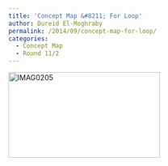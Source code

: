 ```yaml
---
title: 'Concept Map &#8211; For Loop'
author: Dureid El-Moghraby
permalink: /2014/09/concept-map-for-loop/
categories:
  - Concept Map
  - Round 11/2
---
```

[<img class="alignnone size-medium wp-image-8920" alt="IMAG0205" src="http://teaching.software-carpentry.org/wp-content/uploads/2014/09/IMAG0205-300x169.jpg" width="300" height="169" />][1]

 [1]: http://teaching.software-carpentry.org/wp-content/uploads/2014/09/IMAG0205.jpg
